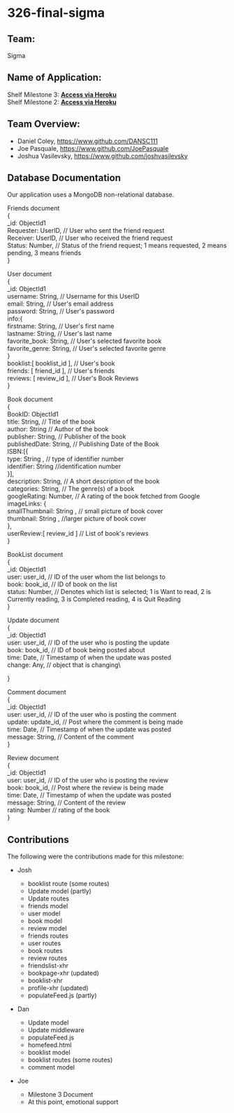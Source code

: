# 326-final-sigma

## Team:
Sigma

## Name of Application:
Shelf Milestone 3: **[Access via Heroku](https://ancient-lowlands-11467.herokuapp.com/)**\
Shelf Milestone 2: **[Access via Heroku](https://limitless-garden-19995.herokuapp.com/)**

## Team Overview:
- Daniel Coley, https://www.github.com/DANSC111
- Joe Pasquale, https://www.github.com/JoePasquale
- Joshua Vasilevsky, https://www.github.com/joshvasilevsky

## Database Documentation
Our application uses a MongoDB non-relational database. 

Friends document\
{\
    _id: ObjectId1\
    Requester: UserID, // User who sent the friend request\
    Receiver: UserID, // User who received the friend request\
    Status: Number, // Status of the friend request; 1 means requested, 2 means pending, 3 means friends\
}

User document\
{\
    _id: ObjectId1\
    username: String, // Username for this UserID\
    email: String, // User's email address\
    password: String, // User's password\
    info:{\
         firstname: String, // User's first name\
           lastname: String, // User's last name\
        favorite_book: String, // User's selected favorite book\
        favorite_genre: String, // User's selected favorite genre\
    }\
    booklist:[ booklist_id ], // User's book\
    friends: [ friend_id ], // User's friends\
    reviews: [ review_id ], // User's Book Reviews\
}

Book document\
{\
    BookID: ObjectId1\
    title: String, // Title of the book\
    author: String // Author of the book\
    publisher: String, // Publisher of the book\
    publishedDate: String, // Publishing Date of the Book\
    ISBN:[{\
        type: String , // type of identifier number \
        identifier: String //identification number \
    }],\
    description: String, // A short description of the book\
    categories: String, // The genre(s) of a book\
    googleRating: Number, // A rating of the book fetched from Google\
    imageLinks: {\
         smallThumbnail: String , // small picture of book cover\
        thumbnail: String , //larger picture of book cover\
    },\
    userReview:[ review_id ] // List of book's reviews\
}

BookList document\
{\
    _id: ObjectId1\
    user: user_id, // ID of the user whom the list belongs to\
    book: book_id, // ID of book on the list\
    status: Number, // Denotes which list is selected; 1 is Want to read, 2 is Currently reading, 3 is Completed reading, 4 is Quit Reading\
}

Update document\
{\
    _id: ObjectId1\
    user: user_id, // ID of the user who is posting the update\
    book: book_id, // ID of book being posted about\
    time: Date, // Timestamp of when the update was posted\
    change: Any, // object that is changing\
     
}

Comment document\
{\
    _id: ObjectId1\
    user: user_id, // ID of the user who is posting the comment\
    update: update_id, // Post where the comment is being made\
    time: Date, // Timestamp of when the update was posted\
    message: String, // Content of the comment\
}

Review document\
{\
    _id: ObjectId1\
    user: user_id, // ID of the user who is posting the review\
    book: book_id, // Post where the review is being made\
    time: Date, // Timestamp of when the update was posted\
    message: String, // Content of the review\
    rating: Number // rating of the book\
}


## Contributions

The following were the contributions made for this milestone:

 - Josh
    - booklist route (some routes)
    - Update model (partly)
    - Update routes
    - friends model
    - user model
    - book model
    - review model
    - friends routes
    - user routes
    - book routes
    - review routes
    - friendslist-xhr 
    - bookpage-xhr (updated)
    - booklist-xhr
    - profile-xhr (updated)
    - populateFeed.js (partly)
 - Dan
    - Update model
    - Update middleware
    - populateFeed.js
    - homefeed.html
    - booklist model
    - booklist routes (some routes)
    - comment model

 - Joe
    - Milestone 3 Document
    - At this point, emotional support